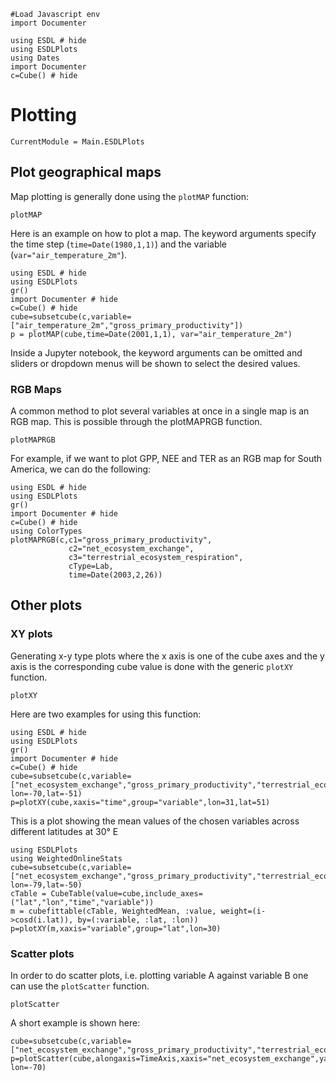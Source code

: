 ```@eval
#Load Javascript env
import Documenter
```

```@setup 1
using ESDL # hide
using ESDLPlots
using Dates
import Documenter
c=Cube() # hide
```

# Plotting

```@meta
CurrentModule = Main.ESDLPlots
```

## Plot geographical maps

Map plotting is generally done using the `plotMAP` function:

```@docs
plotMAP
```

Here is an example on how to plot a map. The keyword arguments specify the time
step (`time=Date(1980,1,1)`) and the variable (`var="air_temperature_2m"`).

```@example 1
using ESDL # hide
using ESDLPlots
gr()
import Documenter # hide
c=Cube() # hide
cube=subsetcube(c,variable=["air_temperature_2m","gross_primary_productivity"])
p = plotMAP(cube,time=Date(2001,1,1), var="air_temperature_2m")
```

Inside a Jupyter notebook, the keyword arguments can be omitted and sliders or
dropdown menus will be shown to select the desired values.

### RGB Maps

A common method to plot several variables at once in a single map is an RGB map.
This is possible through the plotMAPRGB function.

```@docs
plotMAPRGB
```


For example, if we want to plot GPP, NEE and TER as an RGB map for South America,
we can do the following:


```@example 1
using ESDL # hide
using ESDLPlots
gr()
import Documenter # hide
c=Cube() # hide
using ColorTypes
plotMAPRGB(c,c1="gross_primary_productivity",
             c2="net_ecosystem_exchange",
             c3="terrestrial_ecosystem_respiration",
             cType=Lab,
             time=Date(2003,2,26))
```

## Other plots

### XY plots

Generating x-y type plots where the x axis is one of the cube axes and the y axis
is the corresponding cube value is done with the generic `plotXY` function.

```@docs
plotXY
```

Here are two examples for using this function:

````@example 1
using ESDL # hide
using ESDLPlots
gr()
import Documenter # hide
c=Cube() # hide
cube=subsetcube(c,variable=["net_ecosystem_exchange","gross_primary_productivity","terrestrial_ecosystem_respiration"],
lon=-70,lat=-51)
p=plotXY(cube,xaxis="time",group="variable",lon=31,lat=51)
````

This is a plot showing the mean values of the chosen variables across different latitudes at 30° E


````@example 1
using ESDLPlots
using WeightedOnlineStats
cube=subsetcube(c,variable=["net_ecosystem_exchange","gross_primary_productivity","terrestrial_ecosystem_respiration"],
lon=-79,lat=-50)
cTable = CubeTable(value=cube,include_axes=("lat","lon","time","variable"))
m = cubefittable(cTable, WeightedMean, :value, weight=(i->cosd(i.lat)), by=(:variable, :lat, :lon))
p=plotXY(m,xaxis="variable",group="lat",lon=30)
````

### Scatter plots

In order to do scatter plots, i.e. plotting variable A against variable B one can use the
`plotScatter` function.

```@docs
plotScatter
```

A short example is shown here:


````@example 1
cube=subsetcube(c,variable=["net_ecosystem_exchange","gross_primary_productivity","terrestrial_ecosystem_respiration"])
p=plotScatter(cube,alongaxis=TimeAxis,xaxis="net_ecosystem_exchange",yaxis="gross_primary_productivity",lat=-50, lon=-70)
````
